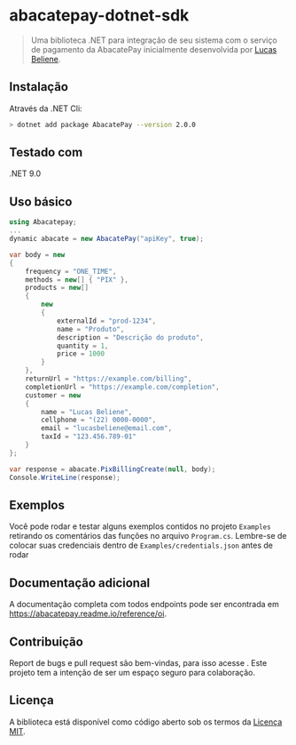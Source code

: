 # abacatepay-dotnet-sdk

> Uma biblioteca .NET para integração de seu sistema com o serviço de pagamento da AbacatePay inicialmente desenvolvida por [Lucas Beliene](https://github.com/lbarantes).

## Instalação

Através da .NET Cli:
```bash
> dotnet add package AbacatePay --version 2.0.0
```

## Testado com
.NET 9.0

## Uso básico
```c#
using Abacatepay;
...
dynamic abacate = new AbacatePay("apiKey", true);

var body = new 
{
    frequency = "ONE_TIME",
    methods = new[] { "PIX" },
    products = new[]
    {
        new
        {
            externalId = "prod-1234",
            name = "Produto",
            description = "Descrição do produto",
            quantity = 1,
            price = 1000
        }
    },
    returnUrl = "https://example.com/billing",
    completionUrl = "https://example.com/completion",
    customer = new
    {
        name = "Lucas Beliene",
        cellphone = "(22) 0000-0000",
        email = "lucasbeliene@email.com",
        taxId = "123.456.789-01"
    }
};

var response = abacate.PixBillingCreate(null, body);
Console.WriteLine(response);
```

## Exemplos
Você pode rodar e testar alguns exemplos contidos no projeto `Examples` retirando os comentários das funções no arquivo `Program.cs`.
Lembre-se de colocar suas credenciais dentro de `Examples/credentials.json` antes de rodar

## Documentação adicional
A documentação completa com todos endpoints pode ser encontrada em https://abacatepay.readme.io/reference/oi.

## Contribuição
Report de bugs e pull request são bem-vindas, para isso acesse <link>.
Este projeto tem a intenção de ser um espaço seguro para colaboração.

## Licença
A biblioteca está disponível como código aberto sob os termos da [Licença MIT](LICENSE).